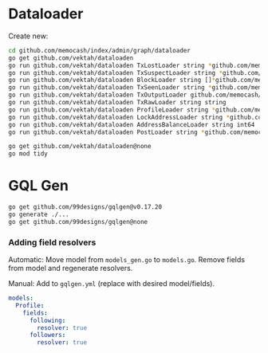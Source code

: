 # Dataloader

Create new:

```bash
cd github.com/memocash/index/admin/graph/dataloader
go get github.com/vektah/dataloaden
go run github.com/vektah/dataloaden TxLostLoader string *github.com/memocash/index/admin/graph/model.TxLost
go run github.com/vektah/dataloaden TxSuspectLoader string *github.com/memocash/index/admin/graph/model.TxSuspect
go run github.com/vektah/dataloaden BlockLoader string []*github.com/memocash/index/admin/graph/model.Block
go run github.com/vektah/dataloaden TxSeenLoader string *github.com/memocash/index/admin/graph/model.Date
go run github.com/vektah/dataloaden TxOutputLoader github.com/memocash/index/admin/graph/model.HashIndex *github.com/memocash/index/admin/graph/model.TxOutput
go run github.com/vektah/dataloaden TxRawLoader string string
go run github.com/vektah/dataloaden ProfileLoader string *github.com/memocash/index/admin/graph/model.Profile
go run github.com/vektah/dataloaden LockAddressLoader string *github.com/memocash/index/ref/bitcoin/wallet.Address
go run github.com/vektah/dataloaden AddressBalanceLoader string int64
go run github.com/vektah/dataloaden PostLoader string *github.com/memocash/index/admin/graph/model.Post

go get github.com/vektah/dataloaden@none
go mod tidy
```

# GQL Gen

```bash
go get github.com/99designs/gqlgen@v0.17.20
go generate ./...
go get github.com/99designs/gqlgen@none
```

### Adding field resolvers

Automatic: Move model from `models_gen.go` to `models.go`.
Remove fields from model and regenerate resolvers.

Manual: Add to `gqlgen.yml` (replace with desired model/fields).

```yaml
models:
  Profile:
    fields:
      following:
        resolver: true
      followers:
        resolver: true
```
